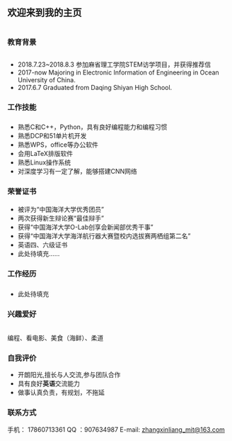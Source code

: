 ## 欢迎来到我的主页 <h1>

### 教育背景<h2>
- 2018.7.23\~2018.8.3 参加麻省理工学院STEM访学项目，并获得推荐信
- 2017-now Majoring in Electronic Information of Engineering in Ocean University of China.
- 2017.6.7 Graduated from Daqing Shiyan High School.

### 工作技能 <h3>
- 熟悉C和C++，Python，具有良好编程能力和编程习惯
- 熟悉DCP和51单片机开发
- 熟悉WPS，office等办公软件
- 会用LaTeX排版软件
- 熟悉Linux操作系统
- 对深度学习有一定了解，能够搭建CNN网络
### 荣誉证书 <h4>
- 被评为“中国海洋大学优秀团员”
- 两次获得新生辩论赛“最佳辩手”
- 获得“中国海洋大学O-Lab创享会新闻部优秀干事”
- 获得“中国海洋大学海洋航行器大赛暨校内选拔赛两栖组第二名”
- 英语四、六级证书
- 此处待填充……
### 工作经历<h5>
- 此处待填充
### 兴趣爱好<h6>
编程、看电影、美食（海鲜）、柔道
### 自我评价 <h7>
- 开朗阳光,擅长与人交流,参与团队合作
- 具有良好**英语**交流能力
- 做事认真负责，有规划，不拖延
### 联系方式<h8>
手机： 17860713361
QQ ：907634987
E-mail: zhangxinliang_mit@163.com
